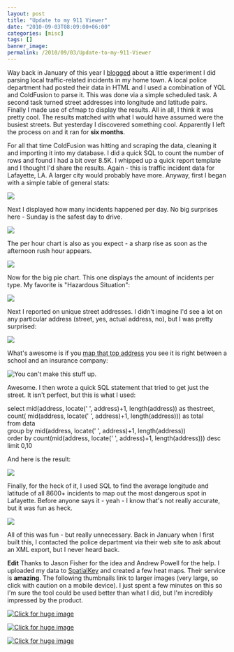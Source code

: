 ```yaml
---
layout: post
title: "Update to my 911 Viewer"
date: "2010-09-03T08:09:00+06:00"
categories: [misc]
tags: []
banner_image: 
permalink: /2010/09/03/Update-to-my-911-Viewer
---
```


Way back in January of this year I <a href="http://www.raymondcamden.com/2010/01/19/Proof-of-Concept-911-Viewer">blogged</a> about a little experiment I did parsing local traffic-related incidents in my home town. A local police department had posted their data in HTML and I used a combination of YQL and ColdFusion to parse it. This was done via a simple scheduled task. A second task turned street addresses into longitude and latitude pairs. Finally I made use of cfmap to display the results. All in all, I think it was pretty cool. The results matched with what I would have assumed were the busiest streets. But yesterday I discovered something cool. Apparently I left the process on and it ran for <b>six months</b>.
<!--more-->
For all that time ColdFusion was hitting and scraping the data, cleaning it and importing it into my database. I did a quick SQL to count the number of rows and found I had a bit over 8.5K. I whipped up a quick report template and I thought I'd share the results. Again - this is traffic incident data for Lafayette, LA. A larger city would probably have more. Anyway, first I began with a simple table of general stats:

<img src="https://static.raymondcamden.com/images/cfjedi/Screen shot 2010-09-03 at 7.00.48 AM.png" />

Next I displayed how many incidents happened per day. No big surprises here - Sunday is the safest day to drive.

<img src="https://static.raymondcamden.com/images/cfjedi/Screen shot 2010-09-03 at 7.01.41 AM.png" />

The per hour chart is also as you expect - a sharp rise as soon as the afternoon rush hour appears. 

<img src="https://static.raymondcamden.com/images/cfjedi/Screen shot 2010-09-03 at 7.02.40 AM.png" />

Now for the big pie chart. This one displays the amount of incidents per type. My favorite is "Hazardous Situation":

<img src="https://static.raymondcamden.com/images/cfjedi/Screen shot 2010-09-03 at 7.04.16 AM.png" />

Next I reported on unique street addresses. I didn't imagine I'd see a lot on any particular address (street, yes, actual address, no), but I was pretty surprised:

<img src="https://static.raymondcamden.com/images/cfjedi/Screen shot 2010-09-03 at 7.05.34 AM.png" />

What's awesome is if you <a href="http://maps.google.com/maps?f=q&source=s_q&hl=en&q=&vps=1&jsv=271c&sll=37.0625,-95.677068&sspn=42.089199,93.076172&ie=UTF8&geocode=Ff1UzQEdE8CC-g&split=0">map that top address</a> you see it is right between a school and an insurance company:

<img src="https://static.raymondcamden.com/images/cfjedi/Screen shot 2010-09-03 at 7.06.59 AM.png" title="You can't make this stuff up." />

Awesome. I then wrote a quick SQL statement that tried to get just the street. It isn't perfect, but this is what I used: 


select mid(address, locate(' ', address)+1, length(address)) as thestreet, count( mid(address, locate(' ', address)+1, length(address))) as total<br/>
from data<br/>
group by  mid(address, locate(' ', address)+1, length(address))<br/>
order by  count(mid(address, locate(' ', address)+1, length(address))) desc<br/>
limit 0,10

And here is the result:

<img src="https://static.raymondcamden.com/images/cfjedi/Screen shot 2010-09-03 at 7.08.37 AM.png" />

Finally, for the heck of it, I used SQL to find the average longitude and latitude of all 8600+ incidents to map out the most dangerous spot in Lafayette. Before anyone says it - yeah - I know that's not really accurate, but it was fun as heck. 

<img src="https://static.raymondcamden.com/images/cfjedi/Screen shot 2010-09-03 at 7.10.17 AM.png" />

All of this was fun - but really unnecessary. Back in January when I first built this, I contacted the police department via their web site to ask about an XML export, but I never heard back.

<b>Edit</b> Thanks to Jason Fisher for the idea and Andrew Powell for the help. I uploaded my data to <a href="http://www.spatialkey.com">SpatialKey</a> and created a few heat maps. Their service is <b>amazing</b>. The following thumbnails link to larger images (very large, so click with caution on a mobile device). I just spent a few minutes on this so I'm sure the tool could be used better than what I did, but I'm incredibly impressed by the product.

<a href="http://www.coldfusionjedi.com/images/sk/getimage1.png"><img src="https://static.raymondcamden.com/images/cfjedi/sk/getimage1_thumb.png" title="Click for huge image"></a>

<a href="http://www.coldfusionjedi.com/images/sk/getimage2.png"><img src="https://static.raymondcamden.com/images/cfjedi/sk/getimage2_thumb.png" title="Click for huge image"></a>

<a href="http://www.coldfusionjedi.com/images/sk/getimage3.png"><img src="https://static.raymondcamden.com/images/cfjedi/sk/getimage3_thumb.png" title="Click for huge image"></a>